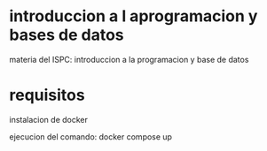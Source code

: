 # introduccion a l aprogramacion y bases de datos

materia del ISPC: introduccion a la programacion y  base de datos

# requisitos

instalacion de docker

ejecucion del comando: docker compose up
